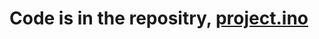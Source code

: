 # Code is in the repositry, [project.ino](https://github.com/beanedboi/ET1016_/blob/main/project.ino)
